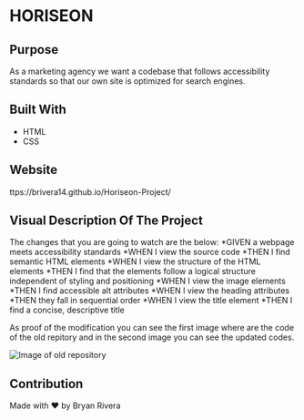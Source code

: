 # HORISEON

## Purpose
As a marketing agency we want a codebase that follows accessibility standards so that our own site is optimized for search engines.

## Built With
* HTML
* CSS

## Website
ttps://brivera14.github.io/Horiseon-Project/

## Visual Description Of The Project

The changes that you are going to watch are the below:
*GIVEN a webpage meets accessibility standards
*WHEN I view the source code
*THEN I find semantic HTML elements
*WHEN I view the structure of the HTML elements
*THEN I find that the elements follow a logical structure independent of styling and positioning
*WHEN I view the image elements
*THEN I find accessible alt attributes
*WHEN I view the heading attributes
*THEN they fall in sequential order
*WHEN I view the title element
*THEN I find a concise, descriptive title

As proof of the modification you can see the first image where are the code of the old repitory
and in the second image you can see the updated codes.

![Image of old repository](https://user-images.githubusercontent.com/66097407/84576132-6929fd00-ad80-11ea-94ef-315095e2fa19.png "We can see in this image the HTML structure is not in orden, it is not using the proper attributes like header / nav, also the website does not have a correct name and there are no comments to specify what the code represent")

## Contribution
Made with ❤️  by Bryan Rivera
